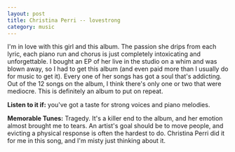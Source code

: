 ```yaml
---
layout: post
title: Christina Perri -- lovestrong
category: music
---
```


I'm in love with this girl and this album. The passion she drips from each lyric, each
piano run and chorus is just completely intoxicating and unforgettable. I bought an 
EP of her live in the studio on a whim and was blown away, so I had to get this album 
(and even paid more than I usually do for music to get it). Every one of her songs has got a
soul that's addicting. Out of the 12 songs on the album, I think there's only one or two that
were mediocre. This is definitely an album to put on repeat.

**Listen to it if:** you've got a taste for strong voices and piano melodies.

**Memorable Tunes:** Tragedy. It's a killer end to the album, and her emotion almost brought me
to tears. An artist's goal should be to move people, and evicting a physical response is
often the hardest to do. Christina Perri did it for me in this song, and I'm misty just
thinking about it.

